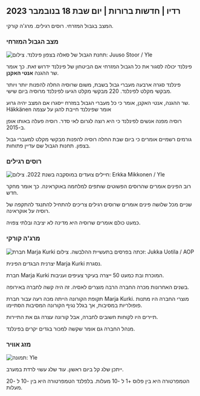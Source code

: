 ## רדיו \| חדשות ברורות \| יום שבת 18 בנובמבר 2023

המצב בגבול המזרחי. רוסים רגילים. מרג'ה קורקי.

### מצב הגבול המזרחי

![תחנת הגבול של סאלה בצפון פינלנד. צילום: Juuso Stoor / Yle](https://images.cdn.yle.fi/image/upload/c_crop,h_3033,w_5392,x_0,y_144/ar_1.7777777777777777,c_fill,g_faces,h_1270,0d_prc/q_auto:eco/f_auto/fl_lossy/v1700230392/39-1202451655773834805e)

פינלנד יכולה לסגור את כל הגבול המזרחי אם הביטחון של פינלנד ידרוש זאת. כך אומר שר ההגנה **אנטי האקנן**.

פינלנד סגרה ארבעה מעברי גבול בשבת, משום שרוסיה החלה להפנות יותר ויותר מבקשי מקלט לפינלנד. 220 מבקשי מקלט הגיעו לפינלנד מרוסיה ביום שישי.

שר ההגנה, אנטי האקנן, אומר כי כל מעברי הגבול במזרח ייסגרו אם המצב יהיה גרוע. Häkkänen אומר שפינלנד חייבת להגן על עצמה

רוסיה מפנה אנשים לפינלנד כי היא רוצה לגרום לאי סדר. רוסיה פעלה באותו אופן ב-2015.

גורמים רשמיים אומרים כי ביום שבת החלה רוסיה להפנות מבקשי מקלט למעברי גבול בצפון. תחנות הגבול שם עדיין פתוחות.

### רוסים רגילים

![חיילים צועדים במוסקבה בשנת 2022. צילום: Erkka Mikkonen / Yle](https://images.cdn.yle.fi/image/upload/c_crop,h_2250,w_4000,x_0,y_620/ar_1.77777777777,cfill_fill,h_675,w_1200/dpr_1.0/q_auto:eco/f_auto/fl_lossy/v1652081791/39-9521386278c4035763b)

רוב הפינים אומרים שהרוסים הפשוטים שותפים למלחמה באוקראינה. כך אומר מחקר חדש.

שניים מכל שלושה פינים אומרים שרוסים רגילים צריכים להתחיל להתנגד להתקפה של רוסיה על אוקראינה.

כמעט כולם אומרים שרוסיה היא מדינה לא יציבה ובלתי צפויה.

### מרג'ה קורקי

![חברת Marja Kurki זכתה בפרסים בתעשיית ההלבשה. צילום: Jukka Uotila / AOP](https://images.cdn.yle.fi/image/upload/c_crop,h_2089,w_3715,x_1,y_0/ar_1.7777777777777777,c_fill,g_faces,h_675,w.p/rq_auto:eco/f_auto/fl_lossy/v1700215518/39-120216565573a69289c3)

יצרנית הבגדים הפינית Marja Kurki נסגרת.

חברת Marja Kurki המוכרת ובת כמעט 50 ייצרה בעיקר צעיפים ועניבות.

בשנים האחרונות מכרה החברה הרבה מוצרים לאסיה. זה היה קשה לחברה באירופה.

תקופת הקורונה הייתה מכה רעה עבור חברת Marja Kurki. מוצרי החברה היו מתנות פופולריות במסיבות, אך בגלל נגיף הקורונה המסיבות הסתיימו.

תיירים היו לקוחות חשובים לחברה, אבל קורונה עצרה גם את התיירות.

מנהל החברה גם אומר שקשה למכור בגדים יקרים בפינלנד.

### מזג אוויר

![ תמונה: Yle](https://images.cdn.yle.fi/image/upload/c_crop,h_1080,w_1919,x_0,y_0/ar_1.7777777777777777,c_fill,g_faces,h_675,w_pr_1200.:eco/f_auto/fl_lossy/v1700323494/39-12028456558e083321cf)

ייתכן שלג קל ביום ראשון. עוד שלג עשוי לרדת במערב.

הטמפרטורה היא בין פלוס +1 ל -10 מעלות. בלפלנד הטמפרטורה היא בין -10 ל -20 מעלות.